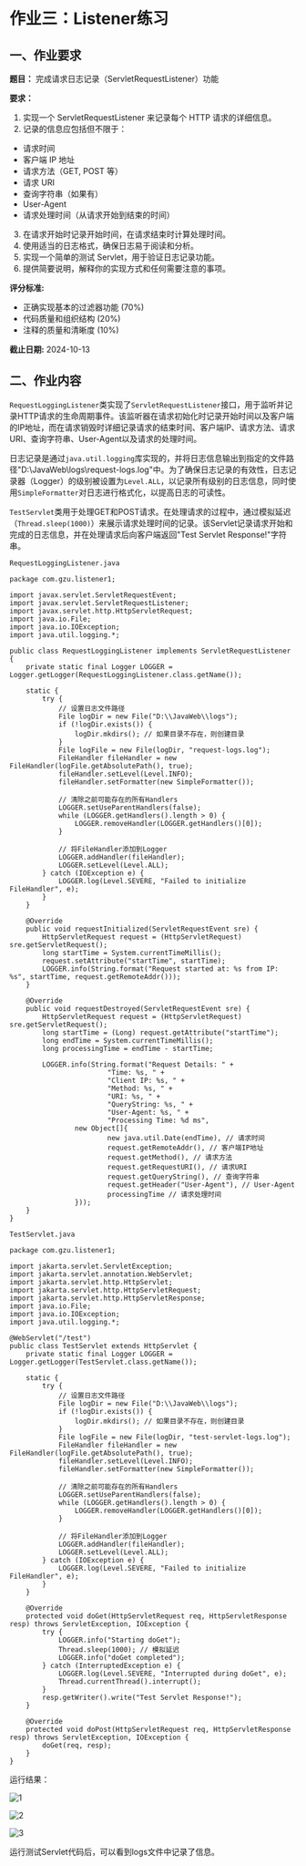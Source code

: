 # 作业三：Listener练习


## 一、作业要求

**题目：** 完成请求日志记录（ServletRequestListener）功能

**要求：**


1. 实现一个 ServletRequestListener 来记录每个 HTTP 请求的详细信息。
2. 记录的信息应包括但不限于：

* 请求时间
* 客户端 IP 地址
* 请求方法（GET, POST 等）
* 请求 URI
* 查询字符串（如果有）
* User-Agent
* 请求处理时间（从请求开始到结束的时间）

3. 在请求开始时记录开始时间，在请求结束时计算处理时间。
4. 使用适当的日志格式，确保日志易于阅读和分析。
5. 实现一个简单的测试 Servlet，用于验证日志记录功能。
6. 提供简要说明，解释你的实现方式和任何需要注意的事项。

**评分标准:**

- 正确实现基本的过滤器功能 (70%)
- 代码质量和组织结构 (20%)
- 注释的质量和清晰度 (10%)

**截止日期:** 2024-10-13

## 二、作业内容

`RequestLoggingListener`类实现了`ServletRequestListener`接口，用于监听并记录HTTP请求的生命周期事件。该监听器在请求初始化时记录开始时间以及客户端的IP地址，而在请求销毁时详细记录请求的结束时间、客户端IP、请求方法、请求URI、查询字符串、User-Agent以及请求的处理时间。

日志记录是通过`java.util.logging`库实现的，并将日志信息输出到指定的文件路径"D:\JavaWeb\logs\request-logs.log"中。为了确保日志记录的有效性，日志记录器（Logger）的级别被设置为`Level.ALL`，以记录所有级别的日志信息，同时使用`SimpleFormatter`对日志进行格式化，以提高日志的可读性。

`TestServlet`类用于处理GET和POST请求。在处理请求的过程中，通过模拟延迟（`Thread.sleep(1000)`）来展示请求处理时间的记录。该Servlet记录请求开始和完成的日志信息，并在处理请求后向客户端返回"Test Servlet Response!"字符串。

`RequestLoggingListener.java`

```
package com.gzu.listener1;

import javax.servlet.ServletRequestEvent;
import javax.servlet.ServletRequestListener;
import javax.servlet.http.HttpServletRequest;
import java.io.File;
import java.io.IOException;
import java.util.logging.*;

public class RequestLoggingListener implements ServletRequestListener {
    private static final Logger LOGGER = Logger.getLogger(RequestLoggingListener.class.getName());

    static {
        try {
            // 设置日志文件路径
            File logDir = new File("D:\\JavaWeb\\logs");
            if (!logDir.exists()) {
                logDir.mkdirs(); // 如果目录不存在，则创建目录
            }
            File logFile = new File(logDir, "request-logs.log");
            FileHandler fileHandler = new FileHandler(logFile.getAbsolutePath(), true);
            fileHandler.setLevel(Level.INFO);
            fileHandler.setFormatter(new SimpleFormatter());

            // 清除之前可能存在的所有Handlers
            LOGGER.setUseParentHandlers(false);
            while (LOGGER.getHandlers().length > 0) {
                LOGGER.removeHandler(LOGGER.getHandlers()[0]);
            }

            // 将FileHandler添加到Logger
            LOGGER.addHandler(fileHandler);
            LOGGER.setLevel(Level.ALL);
        } catch (IOException e) {
            LOGGER.log(Level.SEVERE, "Failed to initialize FileHandler", e);
        }
    }

    @Override
    public void requestInitialized(ServletRequestEvent sre) {
        HttpServletRequest request = (HttpServletRequest) sre.getServletRequest();
        long startTime = System.currentTimeMillis();
        request.setAttribute("startTime", startTime);
        LOGGER.info(String.format("Request started at: %s from IP: %s", startTime, request.getRemoteAddr()));
    }

    @Override
    public void requestDestroyed(ServletRequestEvent sre) {
        HttpServletRequest request = (HttpServletRequest) sre.getServletRequest();
        long startTime = (Long) request.getAttribute("startTime");
        long endTime = System.currentTimeMillis();
        long processingTime = endTime - startTime;

        LOGGER.info(String.format("Request Details: " +
                        "Time: %s, " +
                        "Client IP: %s, " +
                        "Method: %s, " +
                        "URI: %s, " +
                        "QueryString: %s, " +
                        "User-Agent: %s, " +
                        "Processing Time: %d ms",
                new Object[]{
                        new java.util.Date(endTime), // 请求时间
                        request.getRemoteAddr(), // 客户端IP地址
                        request.getMethod(), // 请求方法
                        request.getRequestURI(), // 请求URI
                        request.getQueryString(), // 查询字符串
                        request.getHeader("User-Agent"), // User-Agent
                        processingTime // 请求处理时间
                }));
    }
}
```

`TestServlet.java`

```
package com.gzu.listener1;

import jakarta.servlet.ServletException;
import jakarta.servlet.annotation.WebServlet;
import jakarta.servlet.http.HttpServlet;
import jakarta.servlet.http.HttpServletRequest;
import jakarta.servlet.http.HttpServletResponse;
import java.io.File;
import java.io.IOException;
import java.util.logging.*;

@WebServlet("/test")
public class TestServlet extends HttpServlet {
    private static final Logger LOGGER = Logger.getLogger(TestServlet.class.getName());

    static {
        try {
            // 设置日志文件路径
            File logDir = new File("D:\\JavaWeb\\logs");
            if (!logDir.exists()) {
                logDir.mkdirs(); // 如果目录不存在，则创建目录
            }
            File logFile = new File(logDir, "test-servlet-logs.log");
            FileHandler fileHandler = new FileHandler(logFile.getAbsolutePath(), true);
            fileHandler.setLevel(Level.INFO);
            fileHandler.setFormatter(new SimpleFormatter());

            // 清除之前可能存在的所有Handlers
            LOGGER.setUseParentHandlers(false);
            while (LOGGER.getHandlers().length > 0) {
                LOGGER.removeHandler(LOGGER.getHandlers()[0]);
            }

            // 将FileHandler添加到Logger
            LOGGER.addHandler(fileHandler);
            LOGGER.setLevel(Level.ALL);
        } catch (IOException e) {
            LOGGER.log(Level.SEVERE, "Failed to initialize FileHandler", e);
        }
    }

    @Override
    protected void doGet(HttpServletRequest req, HttpServletResponse resp) throws ServletException, IOException {
        try {
            LOGGER.info("Starting doGet");
            Thread.sleep(1000); // 模拟延迟
            LOGGER.info("doGet completed");
        } catch (InterruptedException e) {
            LOGGER.log(Level.SEVERE, "Interrupted during doGet", e);
            Thread.currentThread().interrupt();
        }
        resp.getWriter().write("Test Servlet Response!");
    }

    @Override
    protected void doPost(HttpServletRequest req, HttpServletResponse resp) throws ServletException, IOException {
        doGet(req, resp);
    }
}
```

运行结果：

![1](images/1.png)

![2](images/2.png)

![3](images/3.png)

运行测试Servlet代码后，可以看到logs文件中记录了信息。
